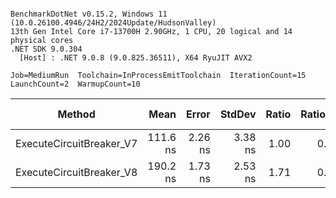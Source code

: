 ```

BenchmarkDotNet v0.15.2, Windows 11 (10.0.26100.4946/24H2/2024Update/HudsonValley)
13th Gen Intel Core i7-13700H 2.90GHz, 1 CPU, 20 logical and 14 physical cores
.NET SDK 9.0.304
  [Host] : .NET 9.0.8 (9.0.825.36511), X64 RyuJIT AVX2

Job=MediumRun  Toolchain=InProcessEmitToolchain  IterationCount=15  
LaunchCount=2  WarmupCount=10  

```
| Method                   | Mean     | Error   | StdDev  | Ratio | RatioSD | Gen0   | Allocated | Alloc Ratio |
|------------------------- |---------:|--------:|--------:|------:|--------:|-------:|----------:|------------:|
| ExecuteCircuitBreaker_V7 | 111.6 ns | 2.26 ns | 3.38 ns |  1.00 |    0.04 | 0.0370 |     464 B |        1.00 |
| ExecuteCircuitBreaker_V8 | 190.2 ns | 1.73 ns | 2.53 ns |  1.71 |    0.06 |      - |         - |        0.00 |
